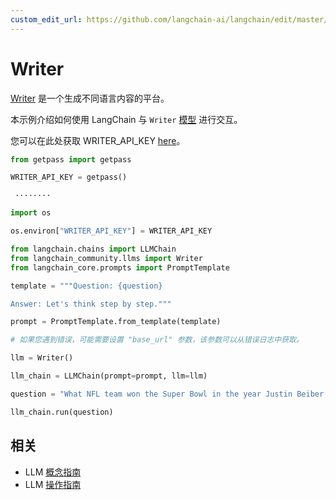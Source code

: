 ```yaml
---
custom_edit_url: https://github.com/langchain-ai/langchain/edit/master/docs/docs/integrations/llms/writer.ipynb
---
```


# Writer

[Writer](https://writer.com/) 是一个生成不同语言内容的平台。

本示例介绍如何使用 LangChain 与 `Writer` [模型](https://dev.writer.com/docs/models) 进行交互。

您可以在此处获取 WRITER_API_KEY [here](https://dev.writer.com/docs)。

```python
from getpass import getpass

WRITER_API_KEY = getpass()
```
```output
 ········
```

```python
import os

os.environ["WRITER_API_KEY"] = WRITER_API_KEY
```


```python
from langchain.chains import LLMChain
from langchain_community.llms import Writer
from langchain_core.prompts import PromptTemplate
```


```python
template = """Question: {question}

Answer: Let's think step by step."""

prompt = PromptTemplate.from_template(template)
```


```python
# 如果您遇到错误，可能需要设置 "base_url" 参数，该参数可以从错误日志中获取。

llm = Writer()
```


```python
llm_chain = LLMChain(prompt=prompt, llm=llm)
```


```python
question = "What NFL team won the Super Bowl in the year Justin Beiber was born?"

llm_chain.run(question)
```

## 相关

- LLM [概念指南](/docs/concepts/#llms)
- LLM [操作指南](/docs/how_to/#llms)